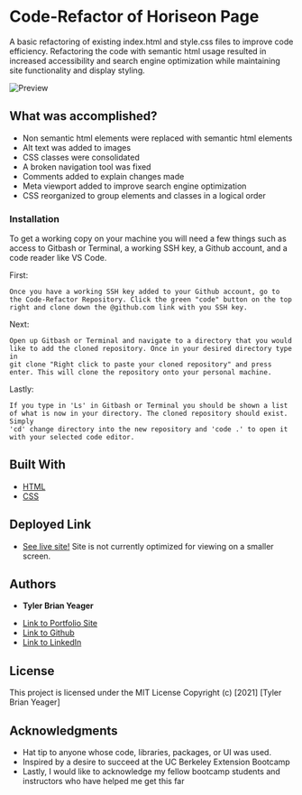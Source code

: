 # Code-Refactor of Horiseon Page

A basic refactoring of existing index.html and style.css files to improve code efficiency. Refactoring the code with semantic html usage resulted in increased accessibility and search engine optimization while maintaining site functionality and display styling. 

![Preview](https://user-images.githubusercontent.com/89880190/134089278-93acadf5-ab0d-4bdf-85e6-b71e8656d56a.png)



## What was accomplished?

- Non semantic html elements were replaced with semantic html elements
- Alt text was added to images
- CSS classes were consolidated 
- A broken navigation tool was fixed
- Comments added to explain changes made
- Meta viewport added to improve search engine optimization
- CSS reorganized to group elements and classes in a logical order


### Installation

To get a working copy on your machine you will need a few things such as access to Gitbash or Terminal, a working SSH key, a Github account, and a code reader like VS Code. 

First:

```
Once you have a working SSH key added to your Github account, go to the Code-Refactor Repository. Click the green "code" button on the top right and clone down the @github.com link with you SSH key. 
```

Next:

```
Open up Gitbash or Terminal and navigate to a directory that you would like to add the cloned repository. Once in your desired directory type in
git clone "Right click to paste your cloned repository" and press enter. This will clone the repository onto your personal machine.
```

Lastly:
```
If you type in 'Ls' in Gitbash or Terminal you should be shown a list of what is now in your directory. The cloned repository should exist. Simply
'cd' change directory into the new repository and 'code .' to open it with your selected code editor.
```


## Built With

* [HTML](https://developer.mozilla.org/en-US/docs/Web/HTML)
* [CSS](https://developer.mozilla.org/en-US/docs/Web/CSS)

## Deployed Link

* [See live site!](https://tylerbyeager.github.io/Code-Refactor/)
Site is not currently optimized for viewing on a smaller screen. 


## Authors

* **Tyler Brian Yeager** 

- [Link to Portfolio Site](#)
- [Link to Github](https://github.com/)
- [Link to LinkedIn](https://www.linkedin.com/in/tyler-yeager-611926213/)


## License

This project is licensed under the MIT License 
Copyright (c) [2021] [Tyler Brian Yeager]

## Acknowledgments

* Hat tip to anyone whose code, libraries, packages, or UI was used.
* Inspired by a desire to succeed at the UC Berkeley Extension Bootcamp
* Lastly, I would like to acknowledge my fellow bootcamp students and instructors who have helped me get this far
